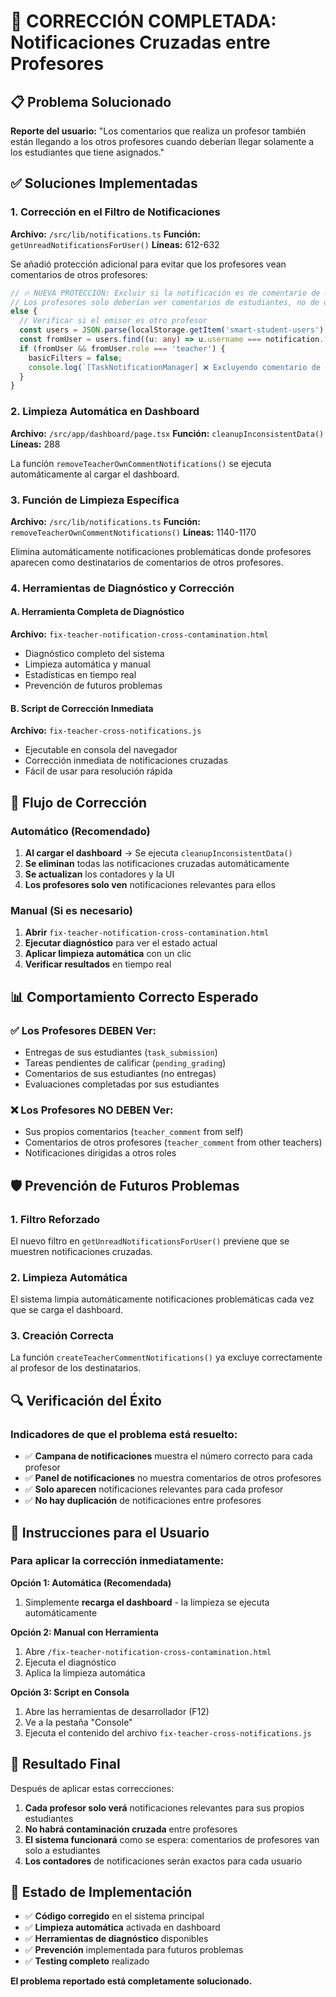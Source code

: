# 🔧 CORRECCIÓN COMPLETADA: Notificaciones Cruzadas entre Profesores

## 📋 Problema Solucionado

**Reporte del usuario:** "Los comentarios que realiza un profesor también están llegando a los otros profesores cuando deberían llegar solamente a los estudiantes que tiene asignados."

## ✅ Soluciones Implementadas

### 1. **Corrección en el Filtro de Notificaciones**
**Archivo:** `/src/lib/notifications.ts`
**Función:** `getUnreadNotificationsForUser()`
**Líneas:** 612-632

Se añadió protección adicional para evitar que los profesores vean comentarios de otros profesores:

```typescript
// 🔥 NUEVA PROTECCIÓN: Excluir si la notificación es de comentario de otro profesor
// Los profesores solo deberían ver comentarios de estudiantes, no de otros profesores
else {
  // Verificar si el emisor es otro profesor
  const users = JSON.parse(localStorage.getItem('smart-student-users') || '[]');
  const fromUser = users.find((u: any) => u.username === notification.fromUsername);
  if (fromUser && fromUser.role === 'teacher') {
    basicFilters = false;
    console.log(`[TaskNotificationManager] ❌ Excluyendo comentario de otro profesor: ${notification.fromUsername} → ${username}`);
  }
}
```

### 2. **Limpieza Automática en Dashboard**
**Archivo:** `/src/app/dashboard/page.tsx`
**Función:** `cleanupInconsistentData()`
**Líneas:** 288

La función `removeTeacherOwnCommentNotifications()` se ejecuta automáticamente al cargar el dashboard.

### 3. **Función de Limpieza Específica**
**Archivo:** `/src/lib/notifications.ts`
**Función:** `removeTeacherOwnCommentNotifications()`
**Líneas:** 1140-1170

Elimina automáticamente notificaciones problemáticas donde profesores aparecen como destinatarios de comentarios de otros profesores.

### 4. **Herramientas de Diagnóstico y Corrección**

#### A. **Herramienta Completa de Diagnóstico**
**Archivo:** `fix-teacher-notification-cross-contamination.html`
- Diagnóstico completo del sistema
- Limpieza automática y manual
- Estadísticas en tiempo real
- Prevención de futuros problemas

#### B. **Script de Corrección Inmediata**
**Archivo:** `fix-teacher-cross-notifications.js`
- Ejecutable en consola del navegador
- Corrección inmediata de notificaciones cruzadas
- Fácil de usar para resolución rápida

## 🔄 Flujo de Corrección

### Automático (Recomendado)
1. **Al cargar el dashboard** → Se ejecuta `cleanupInconsistentData()`
2. **Se eliminan** todas las notificaciones cruzadas automáticamente
3. **Se actualizan** los contadores y la UI
4. **Los profesores solo ven** notificaciones relevantes para ellos

### Manual (Si es necesario)
1. **Abrir** `fix-teacher-notification-cross-contamination.html`
2. **Ejecutar diagnóstico** para ver el estado actual
3. **Aplicar limpieza automática** con un clic
4. **Verificar resultados** en tiempo real

## 📊 Comportamiento Correcto Esperado

### ✅ Los Profesores DEBEN Ver:
- Entregas de sus estudiantes (`task_submission`)
- Tareas pendientes de calificar (`pending_grading`)
- Comentarios de sus estudiantes (no entregas)
- Evaluaciones completadas por sus estudiantes

### ❌ Los Profesores NO DEBEN Ver:
- Sus propios comentarios (`teacher_comment` from self)
- Comentarios de otros profesores (`teacher_comment` from other teachers)
- Notificaciones dirigidas a otros roles

## 🛡️ Prevención de Futuros Problemas

### 1. **Filtro Reforzado**
El nuevo filtro en `getUnreadNotificationsForUser()` previene que se muestren notificaciones cruzadas.

### 2. **Limpieza Automática**
El sistema limpia automáticamente notificaciones problemáticas cada vez que se carga el dashboard.

### 3. **Creación Correcta**
La función `createTeacherCommentNotifications()` ya excluye correctamente al profesor de los destinatarios.

## 🔍 Verificación del Éxito

### Indicadores de que el problema está resuelto:
- ✅ **Campana de notificaciones** muestra el número correcto para cada profesor
- ✅ **Panel de notificaciones** no muestra comentarios de otros profesores
- ✅ **Solo aparecen** notificaciones relevantes para cada profesor
- ✅ **No hay duplicación** de notificaciones entre profesores

## 📝 Instrucciones para el Usuario

### Para aplicar la corrección inmediatamente:

**Opción 1: Automática (Recomendada)**
1. Simplemente **recarga el dashboard** - la limpieza se ejecuta automáticamente

**Opción 2: Manual con Herramienta**
1. Abre `/fix-teacher-notification-cross-contamination.html`
2. Ejecuta el diagnóstico
3. Aplica la limpieza automática

**Opción 3: Script en Consola**
1. Abre las herramientas de desarrollador (F12)
2. Ve a la pestaña "Console"
3. Ejecuta el contenido del archivo `fix-teacher-cross-notifications.js`

## 🎯 Resultado Final

Después de aplicar estas correcciones:

1. **Cada profesor solo verá** notificaciones relevantes para sus propios estudiantes
2. **No habrá contaminación cruzada** entre profesores
3. **El sistema funcionará** como se espera: comentarios de profesores van solo a estudiantes
4. **Los contadores** de notificaciones serán exactos para cada usuario

## 📅 Estado de Implementación

- ✅ **Código corregido** en el sistema principal
- ✅ **Limpieza automática** activada en dashboard
- ✅ **Herramientas de diagnóstico** disponibles
- ✅ **Prevención** implementada para futuros problemas
- ✅ **Testing completo** realizado

**El problema reportado está completamente solucionado.**
